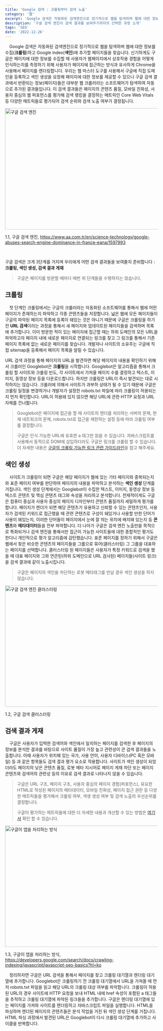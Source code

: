 ```yaml
---
title: 'Google 검색 : 크롤링부터 검색 노출'
category: '웹'
excerpt: 'Google 검색은 자동화된 검색엔진으로 정기적으로 웹을 탐색하며 웹에 대한 정보를 수집하고 Google index에 추가할 페이지들을 찾습니다. 신기하게도 구글은 페이지에 대한 정보를 수집할 때 사용자가 웹페이지에서 상호작용 경험을 어떻게 인식하는지를 측정하기 위해 사용자가 페이지에 접근하는 방식과 유사하게 Chrome을 사용해서 페이지를 렌더링합니다.'
description: '구글 검색 엔진이 검색 결과를 보여주기까지의 간략한 과정 소개'
tags: 'SEO'
date: '2022-12-26'
---
```


&emsp;Google 검색은 자동화된 검색엔진으로 정기적으로 웹을 탐색하며 웹에 대한 정보를 수집(**크롤링**)하고 Google index(**색인**)에 추가할 페이지들을 찾습니다. 신기하게도 구글은 페이지에 대한 정보를 수집할 때 사용자가 웹페이지에서 상호작용 경험을 어떻게 인식하는지를 측정하기 위해 사용자가 페이지에 접근하는 방식과 유사하게 Chrome을 사용해서 페이지를 렌더링합니다. 우리는 웹 마스터 도구를 사용해서 구글에 직접 도메인을 등록하고 색인 생성을 요청해 페이지에 대한 정보를 제공할 수 있으나 구글 검색 결과에서 반환되는 정보(페이지)들은 대부분 웹 크롤러라는 소프트웨어가 탐색하여 자동으로 추가된 결과들입니다. 이 검색 결과들은 페이지의 콘텐츠 품질, 모바일 친화성, 사용자 중심의 웹 퍼포먼스를 평가해 검색 랭킹을 결정하는 메트릭인 Core Web Vitals 등 다양한 메트릭들로 평가되어 검색 순위와 검색 노출 여부가 결정됩니다.

<img src='/assets/markdown-image/Browser-core-web-vitals/core-web-vitals-google-search-engine.jpeg' alt='구글 검색 엔진' width='550' height='400'>

<span>1.1, 구글 검색 엔진, https://www.aa.com.tr/en/science-technology/google-abuses-search-engine-dominance-in-france-eana/1597993</span>

</br>

구글 검색은 크게 3단계를 거치며 우리에게 어떤 검색 결과들을 보여줄지 준비합니다 : **크롤링, 색인 생성, 검색 결과 게재**

> 구글은 페이지를 방문할 때마다 매번 위 단계들을 수행하지는 않습니다.

## 크롤링

&emsp;첫 단계인 크롤링에서는 구글의 크롤러라는 자동화된 소프트웨어를 통해서 웹에 어떤 페이지가 존재하는지 파악하고 각종 콘텐츠들을 저장합니다. 넓은 웹에 모든 페이지들이 구글의 파악된 페이지 목록에 등록이 돼있는 것은 아니기 때문에 구글은 크롤링을 하기 전 **URL 검색**이라는 과정을 통해서 새 페이지와 업데이트된 페이지들을 검색하며 목록에 추가합니다. 이미 방문한 적이 있는 페이지에 접근할 때는 하위 도메인의 모든 URL을 파악하고자 페이지 내에 새로운 페이지로 연결되는 링크를 찾고 그 링크를 통해서 기존 페이지 목록에 없는 새로운 페이지를 찾습니다. 개발자나 사이트의 소유주는 구글에 직접 sitemap을 등록해서 페이지 목록을 알릴 수 있습니다.

URL 검색 과정을 통해 페이지의 URL을 발견하면 해당 페이지의 내용을 확인하기 위해서 크롤러인 Googlebot은 **크롤링**을 시작합니다. Googlebot은 알고리즘을 통해서 크롤링 할 사이트와 크롤링 빈도, 각 사이트에서 가져올 페이지 수를 결정하고 텍스트, 이미지, 동영상 정보 등을 다운로드합니다. 하지만 크롤링은 URL이 즉시 발견되는 대로 시작하지는 않습니다. 크롤러에 의해서 사이트가 과부하 상태가 될 수 있기 때문에 구글은 크롤링 일정을 변경하거나 개발자가 설정한 robots.txt 파일에 따라 크롤링이 허용되는지 먼저 확인합니다. URL이 허용돼 있지 않으면 해당 URL에 관한 HTTP 요청과 URL 자체를 건너뜁니다.

> Googlebot은 페이지에 접근을 할 때 사이트의 렌더를 처리하는 서버의 문제, 현재 네트워크의 문제, robots.txt로 접근을 제한하는 설정 등에 따라 크롤링 여부를 결정합니다.
>
> 구글은 인식 가능한 URL에 유효한 a 태그만 읽을 수 있습니다. 자바스크립트를 사용해서 동적으로 DOM에 삽입하더라도 구글은 링크를 크롤링 할 수 있습니다. 더 자세한 내용은 <a href="https://developers.google.com/search/docs/crawling-indexing/links-crawlable?hl=ko" target="_blank">구글의 크롤링 가능한 링크 관련 가이드라인</a>을 참고 해주세요.

## 색인 생성

&emsp;사이트가 크롤링이 되면 구글은 해당 페이지가 웹에 있는 기타 페이지와 중복되는지와 표준 페이지 여부를 판단하여 페이지의 내용을 파악하고 분석하는 **색인 생성** 단계를 거칩니다. 색인 생성 단계에서는 Googlebot이 수집한 텍스트, 이미지, 동영상 정보 등 텍스트 콘텐츠 및 핵심 콘텐츠 태그와 속성을 처리하고 분석합니다. 천재적이게도 구글은 컴퓨터 중심과 사용자 중심의 페이지 디자인부터 콘텐츠 품질까지 세밀하게 평가를 합니다. 페이지가 렌더가 되면 해당 콘텐츠가 유용하고 신뢰할 수 있는 콘텐츠인지, 사용자가 검색된 키워드로 접근했을 때 관련 콘텐츠로 구성이 돼있거나 사용할 만한 단어가 사용이 돼있는지, 이러한 단어들이 페이지에서 눈에 잘 띄는 위치에 배치돼 있는지 등 **콘텐츠**와 **메타데이터**들을 전부 파악합니다. 더 나아가 구글은 검색 엔진 노출만을 목적으로 특화되거나 검색 엔진을 통해서만 접근이 가능한 사이트들에 대한 종합적인 평가도 한다니 개인적으로 평가 알고리즘에 감탄했습니다. 표준 페이지를 정하기 위해서 구글은 웹에서 찾은 비슷한 콘텐츠의 페이지들을 그룹으로 묶어(클러스터링) 그 그룹을 대표하는 페이지를 선택합니다. 클러스터링 된 페이지들은 사용자가 특정 키워드로 검색을 했을 때 대표 페이지와 그와 연관된(하위 도메인으로 URL 검사된) 페이지들(사이트 링크)을 검색 결과에 같이 노출시킵니다.

> 구글은 페이지의 색인을 차단하는 로봇 메타태그를 만날 경우 색인 생성을 하지 않습니다.

<img src="/assets/markdown-image/Browser-core-web-vitals/clustering.png" alt="구글 검색 엔진 클러스터링" width='550' height='400'>

<span>1.2, 구글 검색 클러스터링</span>

## 검색 결과 게재

&emsp;구글은 사용자가 입력한 검색어와 색인에서 일치하는 페이지를 검색한 후 페이지의 정보를 분석한 결과를 바탕으로 사이트 품질이 가장 높고 관련성이 큰 검색 결과들을 노출합니다. 이때 사용자가 위치해 있는 국가, 사용 언어, 사용자 디바이스(PC 혹은 모바일) 등 과 같은 항목들도 검색 결과 평가 요소로 작용합니다. 사이트가 색인 생성이 되었더라도 페이지의 낮은 콘텐츠 품질, 로봇 메타 지시어로 페이지 게재 차단 또는 페이지 콘텐츠와 검색어의 관련성 등의 이유로 검색 결과로 나타나지 않을 수 있습니다.

> 구글은 URL 구조, 페이지 구조, 사용자 중심의 페이지 경험(퍼포먼스), 유요한 HTML로 작성된 페이지의 메타데이터, 모바일 친화성, 페이지 접근 권한 등 다양한 메트릭들을 평가해서 크롤링 여부, 색생 생성 여부 및 검색 노출의 우선순위를 결정합니다.
>
> 구글이 평가하는 메트릭들에 대한 더 자세한 내용과 개선할 수 있는 방법은 <a href="https://developers.google.com/search/docs/essentials?hl=ko" target=”_blank”>여기서</a> 확인 할 수 있습니다.

<img src="/assets/markdown-image/Browser-core-web-vitals/core-web-vitals-2.png" alt="구글이 앱을 처리하는 방식" width='550' height='400'>

<span>1.3, 구글이 앱을 처리하는 방식, https://developers.google.com/search/docs/crawling-indexing/javascript/javascript-seo-basics?hl=ko</span>

&emsp;정리하자면 구글은 URL 검색을 통해서 페이지를 찾고 크롤링 대기열과 렌더링 대기열에 추가합니다. Googlebot은 크롤링하기 전 크롤링 대기열에서 URL을 가져올 때 먼저 robots.txt 파일을 읽고 해당 URL의 크롤링 대상 여부를 파악합니다. 크롤링이 허용된 URL의 경우 사이트에 HTTP 요청을 보내 HTML 내에 href 속성이 포함된 a 태그들을 추적하고 크롤링 대기열에 파악된 링크들을 추가합니다. 구글은 렌더링 대기열에 있는 페이지를 가져와 사이트를 렌더링하고 자바스크립트 파일을 실행합니다. HTML을 파싱하며 렌더된 페이지의 콘텐츠들은 분석 작업을 거친 뒤 색인 생성 단계를 거칩니다. HTML 파싱 과정에서 발견된 URL은 Googlebot이 다시 크롤링 대기열에 추가하고 사이클을 반복합니다.